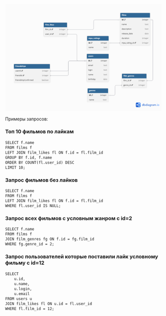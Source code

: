 ![Схема БД](images/Filmorate_scheme.png)

Примеры запросов:

### Топ 10 фильмов по лайкам
```
SELECT f.name
FROM films f
LEFT JOIN film_likes fl ON f.id = fl.film_id
GROUP BY f.id, f.name
ORDER BY COUNT(fl.user_id) DESC
LIMIT 10;
```
### Запрос фильмов без лайков
```
SELECT f.name
FROM films f
LEFT JOIN film_likes fl ON f.id = fl.film_id
WHERE fl.user_id IS NULL;
```
### Запрос всех фильмов с условным жанром с id=2
```
SELECT f.name
FROM films f
JOIN film_genres fg ON f.id = fg.film_id
WHERE fg.genre_id = 2;
```
### Запрос пользователей которые поставили лайк условному фильму с id=12
```
SELECT 
    u.id,
    u.name,
    u.login,
    u.email
FROM users u
JOIN film_likes fl ON u.id = fl.user_id
WHERE fl.film_id = 12;
```

